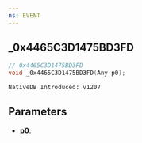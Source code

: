 ```yaml
---
ns: EVENT
---
```

## _0x4465C3D1475BD3FD

```c
// 0x4465C3D1475BD3FD
void _0x4465C3D1475BD3FD(Any p0);
```

```
NativeDB Introduced: v1207
```

## Parameters
* **p0**:
